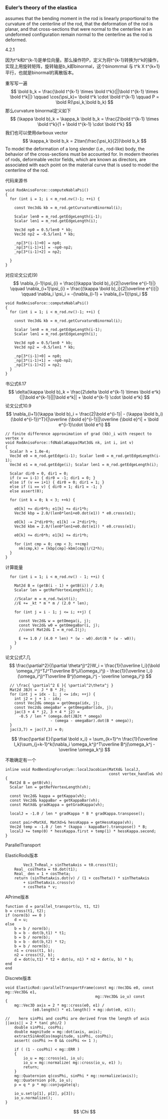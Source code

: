 ### Euler’s theory of the elastica   

assumes that the bending moment in the
rod is linearly proportional to the curvature of the centerline of the rod, that the
deformation of the rod is planar, and that cross-sections that were normal to the
centerline in an undeformed configuration remain normal to the centerline as the
rod is deformed.   

4.2.1

因为t^k和t^{k-1}是单位向量。那么操作符P，定义为将t^{k-1}转换为t^k的操作，实现上用旋转矩阵，旋转轴是b_k即binormal，这个binomrmal 与 t^k X t^{k+1}平行，也就是binormal的离散版本。

重写写一遍
$$
\bold b_k = \frac{\bold t^{k-1} \times \bold t^k}{||\bold t^{k-1} \times \bold t^k||} \qquad \cos(\psi_k)= \bold t^k \cdot \bold t^{k-1} \qquad P = \bold R(\psi_k,\bold b_k)
$$
那么curvature binormal定义如下
$$
(\kappa \bold b)_k = \kappa_k \bold b_k = \frac{2\bold t^{k-1} \times \bold t^k}{1 + \bold t^{k-1} \cdot \bold t^k}
$$
我们也可以使用darboux vector
$$
\kappa_k \bold b_k = 2\tan(\frac{\psi_k}{2})\bold b_k
$$
To model the deformation of a long slender (i.e., rod-like) body, the behavior of
the cross-sections must be accounted for. In modern theories of rods, deformable
vector fields, which are known as directors, are associated with each point on the
material curve that is used to model the centerline of the rod.  

代码来源书

```
void RodAnisoForce::computeNablaPsi()
{
  for (int i = 1; i < m_rod.nv()-1; ++i) {

    const Vec3d& kb = m_rod.getCurvatureBinormal(i);

    Scalar len0 = m_rod.getEdgeLength(i-1);
    Scalar len1 = m_rod.getEdgeLength(i);

    Vec3d np0 = 0.5/len0 * kb;
    Vec3d np2 = -0.5/len1 * kb;

    _np[3*(i-1)+0] = np0;
    _np[3*(i-1)+1] = -np0-np2;
    _np[3*(i-1)+2] = np2;

  }
}
```

对应论文公式(9)
$$
\nabla_{i-1}\psi_{i} = \frac{(\kappa \bold b)_i}{2|\overline e^{i-1}|} \qquad \nabla_{i+1}\psi_{i} = \frac{(\kappa \bold b)_i}{2|\overline e^{i}|} \qquad \nabla_i \psi_i = -(\nabla_{i-1} + \nabla_{i+1})\psi_i 
$$

```
void RodAnisoForce::computeNablaPsi()
{
  for (int i = 1; i < m_rod.nv()-1; ++i) {

    const Vec3d& kb = m_rod.getCurvatureBinormal(i);

    Scalar len0 = m_rod.getEdgeLength(i-1);
    Scalar len1 = m_rod.getEdgeLength(i);

    Vec3d np0 = 0.5/len0 * kb;
    Vec3d np2 = -0.5/len1 * kb;

    _np[3*(i-1)+0] = np0;
    _np[3*(i-1)+1] = -np0-np2;
    _np[3*(i-1)+2] = np2;
  }
}
```

书公式6.17
$$
\delta(\kappa \bold b)_k = \frac{2\delta \bold e^{k-1} \times \bold e^k}{||\bold e^{k-1}|||\bold e^k|| + \bold e^{k-1} \cdot \bold e^k}
$$
论文公式10.9
$$
\nabla_{i+1}(\kappa \bold b)_i = \frac{2|\bold e^{i-1}| - (\kappa \bold b_i)(\bold e^{i-1})^T}{|\overline {\bold e}^{i-1}||\overline {\bold e}^i| + \bold e^{i-1}\cdot \bold e^i}
$$


```
// finite difference approximation of grad (kb)_i with respect to vertex v
void RodAnisoForce::fdNablaKappa(Mat3d& nk, int i, int v)
{
  Scalar h = 1.0e-4;
  Vec3d e0 = m_rod.getEdge(i-1); Scalar len0 = m_rod.getEdgeLength(i-1);
  Vec3d e1 = m_rod.getEdge(i); Scalar len1 = m_rod.getEdgeLength(i);

  Scalar dir0 = 0, dir1 = 0;
  if (v == i-1) { dir0 = -1; dir1 = 0; }
  else if (v == i+1) { dir0 = 0; dir1 = 1; }
  else if (i == v) { dir0 = 1; dir1 = -1; }
  else assert(0);

  for (int k = 0; k < 3; ++k) {

    e0[k] += dir0*h; e1[k] += dir1*h;
    Vec3d kbp = 2.0/(len0*len1+e0.dot(e1)) * e0.cross(e1);

    e0[k] -= 2*dir0*h; e1[k] -= 2*dir1*h;
    Vec3d kbm = 2.0/(len0*len1+e0.dot(e1)) * e0.cross(e1);

    e0[k] += dir0*h; e1[k] += dir1*h;

    for (int cmp = 0; cmp < 3; ++cmp)
      nk(cmp,k) = (kbp[cmp]-kbm[cmp])/(2*h);
  }
}

```

计算能量

```
  for (int i = 1; i < m_rod.nv() - 1; ++i) {

    Mat2d B = (getB(i - 1) + getB(i)) / 2.0;
    Scalar len = getRefVertexLength(i);

    //Scalar m = m_rod.twist(i);
    //E += _kt * m * m / (2.0 * len);

    for (int j = i - 1; j <= i; ++j) {

      const Vec2d& w = getOmega(i, j);
      const Vec2d& w0 = getOmegaBar(i, j);
      //const Mat2d& I = m_rod.I(j);

      E += 1.0 / (4.0 * len) * (w - w0).dot(B * (w - w0));
    }
  }
```

论文公式7.几
$$
\frac{\partial^2}{(\partial \theta^j)^2}W_i = \frac{1}{\overline l_i}(\bold \omega_i^j)^TJ^T\overline B^jJ(\omega_i^j) - \frac{1}{\overline l_i}(\omega_i^j)^T\overline B^j(\omega_i^j - \overline \omega_i^j)
$$

```
  // \frac{ \partial^2 E }{ \partial^2\theta^j }
  Mat2d JBJt =  J * B * Jt;
  for (int j = idx - 1; j <= idx; ++j) {
    int j2 = j + 1 - idx;
    const Vec2d& omega = getOmega(idx, j);
    const Vec2d& omegaBar = getOmegaBar(idx, j);
    jac(3 + 4 * j2, 3 + 4 * j2) =
      -0.5 / len * (omega.dot(JBJt * omega)
                    - (omega - omegaBar).dot(B * omega));
  }
  jac(3,7) = jac(7,3) = 0;
```

$$
\frac{\partial E}{\partial \bold x_i} = \sum_{k=1}^n \frac{1}{\overline l_k}\sum_{j=k-1}^k(\nabla_i \omega_k^j)^T\overline B^j(\omega_k^j - \overline \omega_k^j)
$$

不敢确定有一个

```
inline void RodBendingForceSym::localJacobian(MatXd& localJ,
                                              const vertex_handle& vh)
{
  Mat2d B = getB(vh);
  Scalar len = getRefVertexLength(vh);

  const Vec2d& kappa = getKappa(vh);
  const Vec2d& kappaBar = getKappaBar(vh);
  const MatXd& gradKappa = getGradKappa(vh);

  localJ = -1.0 / len * gradKappa * B * gradKappa.transpose();

  const pair<MatXd, MatXd>& hessKappa = getHessKappa(vh);
  Vec2d temp = -1.0 / len * (kappa - kappaBar).transpose() * B;
  localJ += temp(0) * hessKappa.first + temp(1) * hessKappa.second;
}
```

ParallelTransport

ElasticRods版本

```
        Vec3_T<Real_> sinThetaAxis = t0.cross(t1);
    Real_ cosTheta = t0.dot(t1);
    Real_ den = 1 + cosTheta;
    return (sinThetaAxis.dot(v) / (1 + cosTheta)) * sinThetaAxis
        + sinThetaAxis.cross(v)
        + cosTheta * v;
```

APrime版本

```
function d = parallel_transport(u, t1, t2)
b = cross(t1, t2);
if (norm(b) == 0 ) 
    d = u;
else
    b = b / norm(b);
    b = b - dot(b,t1) * t1;
    b = b / norm(b);
    b = b - dot(b,t2) * t2;
    b = b / norm(b);
    n1 = cross(t1, b);
    n2 = cross(t2, b);
    d = dot(u,t1) * t2 + dot(u, n1) * n2 + dot(u, b) * b;
end
end
```

Discrete版本

```
void ElasticRod::parallelTransportFrame(const mg::Vec3D& e0, const mg::Vec3D& e1,
                                        mg::Vec3D& io_u) const
{
	mg::Vec3D axis = 2 * mg::cross(e0, e1) /
	        (e0.length() * e1.length() + mg::dot(e0, e1));

//    here sinPhi and cosPhi are derived from the length of axis ||axis|| = 2 * tan( phi/2 )
	double sinPhi, cosPhi;
	double magnitude = mg::dot(axis, axis);
	extractSinAndCos(magnitude, sinPhi, cosPhi);
	assert( cosPhi >= 0 && cosPhi <= 1 );

	if ( (1 - cosPhi) < mg::ERR )
	{
		io_u = mg::cross(e1, io_u);
		io_u = mg::normalize( mg::cross(io_u, e1) );
		return;
	}
	mg::Quaternion q(cosPhi, sinPhi * mg::normalize(axis));
	mg::Quaternion p(0, io_u);
	p = q * p * mg::conjugate(q);

	io_u.set(p[1], p[2], p[3]);
	io_u.normalize();
}
```

$$
\Chi
$$

